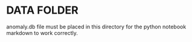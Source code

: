 # DATA FOLDER

anomaly.db file must be placed in this directory for the python notebook markdown to work correctly.
